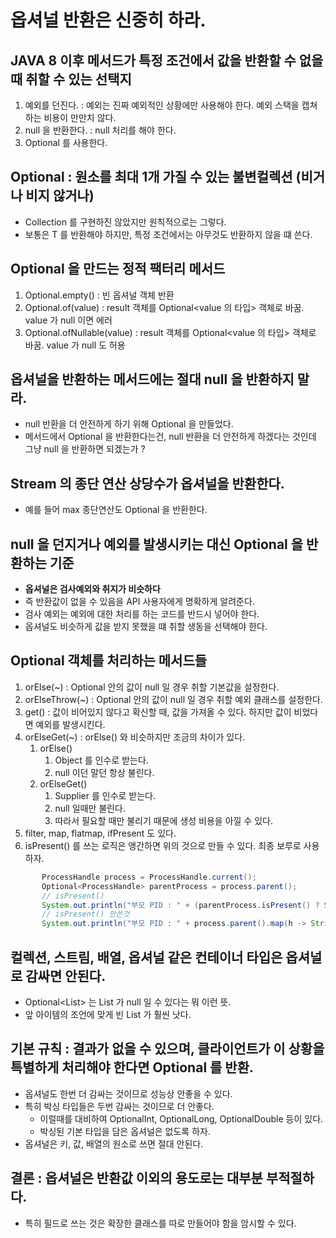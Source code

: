 # 옵셔널 반환은 신중히 하라.

## JAVA 8 이후 메서드가 특정 조건에서 값을 반환할 수 없을 때 취할 수 있는 선택지
 1. 예외를 던진다. : 예외는 진짜 예외적인 상황에만 사용해야 한다. 예외 스택을 캡쳐하는 비용이 만만치 않다.
 1. null 을 반환한다. : null 처리를 해야 한다.
 1. Optional<T> 를 사용한다.
 
## Optional<T> : 원소를 최대 1개 가질 수 있는 불변컬렉션 (비거나 비지 않거나)
 - Collection 를 구현하진 않았지만 원칙적으로는 그렇다.
 - 보통은 T 를 반환해야 하지만, 특정 조건에서는 아무것도 반환하지 않을 떄 쓴다.
 
 
## Optional 을 만드는 정적 팩터리 메서드
 1. Optional.empty() : 빈 옵셔널 객체 반환
 1. Optional.of(value) : result 객체를 Optional<value 의 타입> 객체로 바꿈. value 가 null 이면 에러
 1. Optional.ofNullable(value) : result 객체를 Optional<value 의 타입> 객체로 바꿈. value 가 null 도 허용

## 옵셔널을 반환하는 메서드에는 절대 null 을 반환하지 말라.
 - null 반환을 더 안전하게 하기 위해 Optional 을 만들었다.
 - 메서드에서 Optional 을 반환한다는건, null 반환을 더 안전하게 하겠다는 것인데 그냥 null 을 반환하면 되겠는가 ?
 
## Stream 의 종단 연산 상당수가 옵셔널을 반환한다.
 - 예를 들어 max 종단연산도 Optional 을 반환한다.
 
## null 을 던지거나 예외를 발생시키는 대신 Optional 을 반환하는 기준
 - **옵셔널은 검사예외와 취지가 비슷하다**
 - 즉 반환값이 없을 수 있음을 API 사용자에게 명확하게 알려준다.
 - 검사 예외는 예외에 대한 처리를 하는 코드를 반드시 넣어야 한다.
 - 옵셔널도 비슷하게 값을 받지 못했을 떄 취할 생동을 선택해야 한다.
 
## Optional 객체를 처리하는 메서드들
 1. orElse(~) : Optional 안의 값이 null 일 경우 취할 기본값을 설정한다.
 1. orElseThrow(~) : Optional 안의 값이 null 일 경우 취할 예외 클래스를 설정한다.
 1. get() : 값이 비어있지 않다고 확신할 때, 값을 가져올 수 있다. 하지만 값이 비었다면 예외를 발생시킨다.
 1. orElseGet(~) : orElse() 와 비슷하지만 조금의 차이가 있다.
    1. orElse()
        1. Object 를 인수로 받는다.
        1. null 이던 말던 항상 불린다.
    1. orElseGet()
        1. Supplier 를 인수로 받는다.
        1. null 일때만 불린다.
        1. 따라서 필요할 때만 불리기 때문에 생성 비용을 아낄 수 있다.
 1. filter, map, flatmap, ifPresent 도 있다.
 1. isPresent() 를 쓰는 로직은 앵간하면 위의 것으로 만들 수 있다. 최종 보루로 사용하자.
 ```java
        ProcessHandle process = ProcessHandle.current();
        Optional<ProcessHandle> parentProcess = process.parent();
        // isPresent() 
        System.out.println("부모 PID : " + (parentProcess.isPresent() ? String.valueOf(parentProcess.get().pid()) : "N/A"));
        // isPresent() 안쓴것
        System.out.println("부모 PID : " + process.parent().map(h -> String.valueOf(h.pid())).orElse("N/A"));
```


## 컬렉션, 스트림, 배열, 옵셔널 같은 컨테이너 타입은 옵셔널로 감싸면 안된다.
 - Optional<List<T>> 는 List 가 null 일 수 있다는 뭐 이런 뜻.
 - 앞 아이템의 조언에 맞게 빈 List 가 훨씬 낫다.
 
 
## 기본 규칙 : 결과가 없을 수 있으며, 클라이언트가 이 상황을 특별하게 처리해야 한다면 Optional<T> 를 반환.
 - 옵셔널도 한번 더 감싸는 것이므로 성능상 안좋을 수 있다.
 - 특히 박싱 타입들은 두번 감싸는 것이므로 더 안좋다.
    - 이럴때를 대비하여 OptionalInt, OptionalLong, OptionalDouble 등이 있다.
    - 박싱된 기본 타입을 담은 옵셔널은 없도록 하자.
 - 옵셔널은 키, 값, 배열의 원소로 쓰면 절대 안된다.
 
## 결론 : 옵셔널은 반환값 이외의 용도로는 대부분 부적절하다.
 - 특히 필드로 쓰는 것은 확장한 클래스를 따로 만들어야 함을 암시할 수 있다.
 